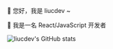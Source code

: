 
👋 您好，我是 liucdev ~

🚀 我是一名 React/JavaScript 开发者

![liucdev's GitHub stats](https://github-readme-stats.vercel.app/api?username=ihccc-cn&show_icons=true&count_private=true&theme=react)

<!-- ![liucdev's GitHub Top Langs](https://github-readme-stats.vercel.app/api/top-langs/?username=ihccc-cn&theme=react) -->

